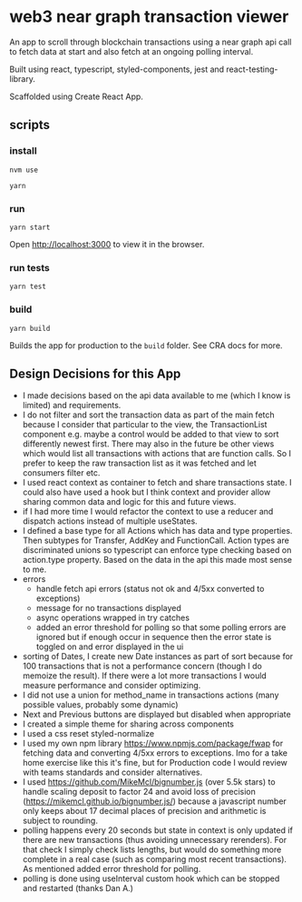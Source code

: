 # web3 near graph transaction viewer

An app to scroll through blockchain transactions using a near graph api call to fetch data at start and also fetch at an ongoing polling interval. 

Built using react, typescript, styled-components, jest and react-testing-library.

Scaffolded using Create React App.

## scripts

### install
`nvm use`   

`yarn`

### run
`yarn start`

Open [http://localhost:3000](http://localhost:3000) to view it in the browser.

### run tests
`yarn test`


### build 
`yarn build`

Builds the app for production to the `build` folder. See CRA docs for more.


## Design Decisions for this App
- I made decisions based on the api data available to me (which I know is limited) and requirements.
- I do not filter and sort the transaction data as part of the main fetch because I consider that particular to the view, the TransactionList component e.g. maybe a control would be added to that view to sort differently newest first. There may also in the future be other views which would list all transactions with actions that are function calls. So I prefer to keep the raw transaction list as it was fetched and let consumers filter etc. 
- I used react context as container to fetch and share transactions state. I could also have used a hook but I think context and provider allow sharing common data and logic for this and future views.
- if I had more time I would refactor the context to use a reducer and dispatch actions instead of multiple useStates. 
- I defined a base type for all Actions which has data and type properties. Then subtypes for Transfer, AddKey and FunctionCall. Action types are discriminated unions so typescript can enforce type checking based on action.type property. Based on the data in the api this made most sense to me.
- errors
  - handle fetch api errors (status not ok and 4/5xx converted to exceptions)
  - message for no transactions displayed
  - async operations wrapped in try catches
  - added an error threshold for polling so that some polling errors are ignored but if enough occur in sequence then the error state is toggled on and error displayed in the ui
- sorting of Dates, I create new Date instances as part of sort because for 100 transactions that is not a performance concern (though I do memoize the result). If there were a lot more transactions I would measure performance and consider optimizing.
- I did not use a union for method_name in transactions actions (many possible values, probably some dynamic)
- Next and Previous buttons are displayed but disabled when appropriate
- I created a simple theme for sharing across components
- I used a css reset styled-normalize
- I used my own npm library https://www.npmjs.com/package/fwap for fetching data and converting 4/5xx errors to exceptions. Imo for a take home exercise like this it's fine, but for Production code I would review with teams standards and consider alternatives.
- I used https://github.com/MikeMcl/bignumber.js (over 5.5k stars) to handle scaling deposit to factor 24 and avoid loss of precision (https://mikemcl.github.io/bignumber.js/) because a javascript number only keeps about 17 decimal places of precision and arithmetic is subject to rounding.
- polling happens every 20 seconds but state in context is only updated if there are new transactions (thus avoiding unnecessary rerenders). For that check I simply check lists lengths, but would do something more complete in a real case (such as comparing most recent transactions). As mentioned added error threshold for polling.
- polling is done using useInterval custom hook which can be stopped and restarted (thanks Dan A.)
